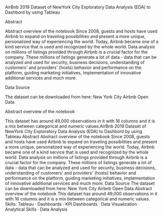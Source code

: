 AirBnb 2019 Dataset of NewYork City Exploratory Data Analysis (EDA) to Dashbord by using Tableau 

Abstract

Abstract overview of the notebook Since 2008, guests and hosts have used Airbnb to expand on traveling possibilities and present a more unique, personalized way of experiencing the world. Today, Airbnb became one of a kind service that is used and recognized by the whole world. Data analysis on millions of listings provided through Airbnb is a crucial factor for the company. These millions of listings generate a lot of data - data that can be analyzed and used for security, business decisions, understanding of customers' and providers' (hosts) behavior and performance on the platform, guiding marketing initiatives, implementation of innovative additional services and much more.

Data Source

The dataset can be downloaded from here: New York City Airbnb Open Data

Abstract overview of the notebook

This dataset has around 49,000 observations in it with 16 columns and it is a mix between categorical and numeric values.AirBnb 2019 Dataset of NewYork City Exploratory Data Analysis (EDA) to Dashbord by using Tableau Abstract Abstract overview of the notebook Since 2008, guests and hosts have used Airbnb to expand on traveling possibilities and present a more unique, personalized way of experiencing the world. Today, Airbnb became one of a kind service that is used and recognized by the whole world. Data analysis on millions of listings provided through Airbnb is a crucial factor for the company. These millions of listings generate a lot of data - data that can be analyzed and used for security, business decisions, understanding of customers' and providers' (hosts) behavior and performance on the platform, guiding marketing initiatives, implementation of innovative additional services and much more. Data Source The dataset can be downloaded from here: New York City Airbnb Open Data Abstract overview of the notebook This dataset has around 49,000 observations in it with 16 columns and it is a mix between categorical and numeric values.
Skills: Tableau · Dashboards · KPI Dashboards · Data Visualization · Analytical Skills · Data Analysis

